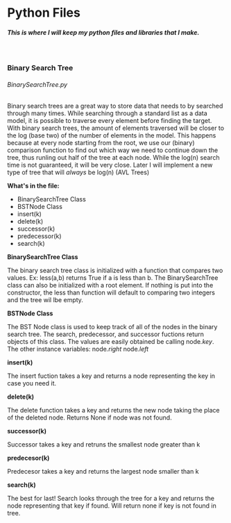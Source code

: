 <h1>Python Files</h1>
<h5>This is where I will keep my python files and libraries that I make.</h5>
<br/>
<h3>Binary Search Tree</h3>
<h6>BinarySearchTree.py</h6>
<p>Binary search trees are a great way to store data that needs to by searched through many times. While searching through a standard list as a data model, it is possible to traverse every
element before finding the target. With binary search trees, the amount of elements traversed will be closer to the log (base two) of the number of elements in the model. This happens
because at every node starting from the root, we use our (binary) comparison function to find out which way we need to continue down the tree, thus runling out half of the 
tree at each node. While the log(n) search time is not guaranteed, it will be very close. Later I will implement a new type of tree that will <i>always</i> be log(n) (AVL Trees)</p>
<b>What's in the file:</b>
<ul>
<li>BinarySearchTree Class</li>
<li>BSTNode Class</li>
<li>insert(k)</li>
<li>delete(k)</li>
<li>successor(k)</li>
<li>predecessor(k)</li>
<li>search(k)</li>
</ul>

<b>BinarySearchTree Class</b>
<p>
The binary search tree class is initialized with a function that compares two values. Ex:
less(a,b)
returns True if a is less than b.
The BinarySearchTree class can also be initialized with a root element. If nothing is put into the constructor, the less than function
will default to comparing two integers and the tree wil lbe empty.
</p>
<b>BSTNode Class</b>
<p>
The BST Node class is used to keep track of all of the nodes in the binary search tree. The search, predecessor, and successor fuctions return objects of this class. The values are easily obtained be calling node<i>.key</i>. The other instance variables:
node<i>.right</i>
node<i>.left</i>
</p>
<b>insert(k)</b>
<p>The insert fuction takes a key and returns a node representing the key in case you need it.</p>
<b>delete(k)</b>
<p>The delete function takes a key and returns the new node taking the place of the deleted node. Returns None if node was not found.</p>
<b>successor(k)</b>
<p>Successor takes a key and retruns the smallest node greater than k</p>
<b>predecesor(k)</b>
<p>Predecesor takes a key and returns the largest node smaller than k</p>
<b>search(k)</b>
<p>The best for last! Search looks through the tree for a key and returns the node representing that key if found. Will return none if key is not found in tree.</p>
<br/>

